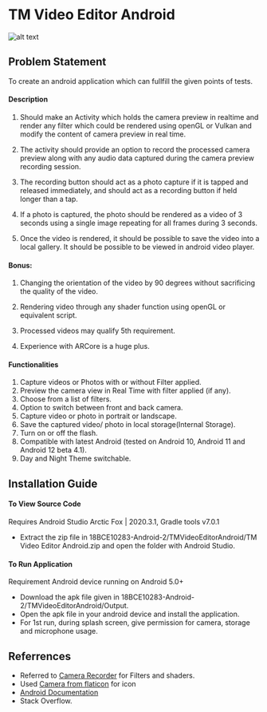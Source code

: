 # TM Video Editor Android

![alt text](https://github.com/Umang2000/test2/blob/master/camera.jpg?raw=true)

## Problem Statement
To create an android application which can fullfill the given points of tests.

#### Description
1.	Should make an Activity which holds the camera preview in realtime and render any filter which could be rendered using openGL or Vulkan and modify the content of camera preview in real time.

2.	The activity should provide an option to record the processed camera preview along with any audio data captured during the camera preview recording session.

3.	The recording button should act as a photo capture if it is tapped and released immediately, and should act as a recording button if held longer than a tap. 

4.	If a photo is captured, the photo should be rendered as a video of 3 seconds using a single image repeating for all frames during 3 seconds.

5.	Once the video is rendered, it should be possible to save the video into a local gallery. It should be possible to be viewed in android video player.


#### Bonus:

1.	Changing the orientation of the video by 90 degrees without sacrificing the quality of the video.

2.	Rendering video through any shader function using openGL or equivalent script.

3.	Processed videos may qualify 5th requirement.

4.	Experience with ARCore is a huge plus.

#### Functionalities
1. Capture videos or Photos with or without Filter applied.
2. Preview the camera view in Real Time with filter applied (if any).
3. Choose from a list of filters.
4. Option to switch between front and back camera.
5. Capture video or photo in portrait or landscape.
6. Save the captured video/ photo in local storage(Internal Storage).
7. Turn on or off the flash.
8. Compatible with latest Android (tested on Android 10, Android 11 and Android 12 beta 4.1).
9. Day and Night Theme switchable.

## Installation Guide
#### To View Source Code
Requires Android Studio Arctic Fox | 2020.3.1, Gradle tools v7.0.1	
- Extract the zip file in 
18BCE10283-Android-2/TMVideoEditorAndroid/TM Video Editor Android.zip and open the folder with Android Studio.
#### To Run Application
Requirement Android device running on Android 5.0+
- Download the apk file given in 18BCE10283-Android-2/TMVideoEditorAndroid/Output.
- Open the apk file in your android device and install the application.
- For 1st run, during splash screen, give permission for camera, storage and microphone usage.

## Referrences
- Referred to [Camera Recorder](https://github.com/MasayukiSuda/CameraRecorder-android) for Filters and shaders.
- Used [Camera from flaticon](https://www.flaticon.com/free-icon/camera_685672?term=camera&page=1&position=49&page=1&position=49&related_id=685672&origin=tag) for icon
- [Android Documentation](https://developer.android.com/docs)
- Stack Overflow.


